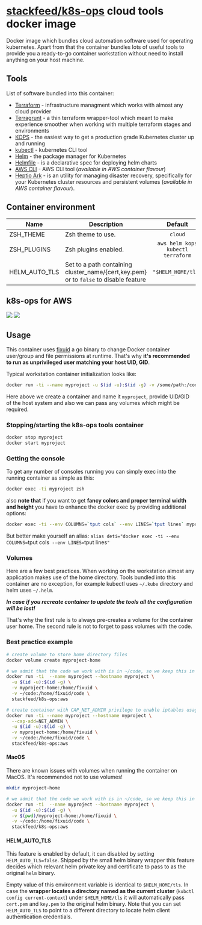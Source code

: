 # [stackfeed/k8s-ops](https://hub.docker.com/r/stackfeed/k8s-ops/) cloud tools docker image

Docker image which bundles cloud automation software used for operating kubernetes. Apart from that the container bundles lots of useful tools to provide you a ready-to-go container workstation without need to install anything on your host machine.

## Tools

List of software bundled into this container:

* [Terraform](https://www.terraform.io/) - infrastructure managment which works with almost any cloud provider
* [Terragrunt](https://github.com/gruntwork-io/terragrunt) - a thin terraform wrapper-tool which meant to make experience smoother when working with multiple terraform stages and environments
* [KOPS](https://github.com/kubernetes/kops) - the easiest way to get a production grade Kubernetes cluster up and running
* [kubectl](https://kubernetes.io/docs/reference/kubectl/overview/) - kubernetes CLI tool
* [Helm](https://helm.sh/) - the package manager for Kubernetes
* [Helmfile](https://github.com/roboll/helmfile) - is a declarative spec for deploying helm charts
* [AWS CLI](https://aws.amazon.com/cli/) - AWS CLI tool (*available in AWS container flavour*)
* [Heptio Ark](https://github.com/heptio/ark) - is an utility for managing disaster recovery, specifically for your Kubernetes cluster resources and persistent volumes (*available in AWS container flavour*).

## Container environment

| Name | Description | Default |
|------|-------------|:----:|
| ZSH_THEME | Zsh theme to use. | `cloud` |
| ZSH_PLUGINS | Zsh plugins enabled. | `aws helm kops kubectl terraform` |
| HELM_AUTO_TLS | Set to a path containing cluster_name/{cert,key.pem} or to `false` to disable feature | `"$HELM_HOME/tls"` |

## k8s-ops for AWS

[![](https://images.microbadger.com/badges/version/stackfeed/k8s-ops:aws.svg)](https://microbadger.com/images/stackfeed/k8s-ops:aws "Get your own version badge on microbadger.com") [![](https://images.microbadger.com/badges/image/stackfeed/k8s-ops:aws.svg)](https://microbadger.com/images/stackfeed/k8s-ops:aws "Get your own image badge on microbadger.com")

## Usage

This container uses [fixuid](https://github.com/boxboat/fixuid) a go binary to change Docker container user/group and file permissions at runtime. That's why **it's recommended to run as unprivileged user matching your host UID, GID**.

Typical workstation container initialization looks like:

```bash
docker run -ti --name myproject -u $(id -u):$(id -g) -v /some/path:/code -w /code stackfeed/k8s-ops:aws
```

Here above we create a container and name it `myproject`, provide UID/GID of the host system and also we can pass any volumes which might be required.


### Stopping/starting the k8s-ops tools container


```bash
docker stop myproject
docker start myproject
```

### Getting the console

To get any number of consoles running you can simply exec into the running container as simple as this:

```bash
docker exec -ti myproject zsh
```

also **note that** if you want to get **fancy colors and proper terminal width and height** you have to enhance the docker exec by providing additional options:

```bash
docker exec -ti --env COLUMNS=`tput cols` --env LINES=`tput lines` myproject zsh
```

But better make yourself an alias: `alias deti="docker exec -ti --env COLUMNS=`tput cols` --env LINES=`tput lines`"`

### Volumes

Here are a few best practices. When working on the workstation almost any application makes use of the home directory. Tools bundled into this container are no exception, for example kubectl uses `~/.kube` directory and helm uses `~/.helm`.

**_In case if you recreate container to update the tools all the configuration will be lost!_**

That's why the first rule is to always pre-createa a volume for the container user home. The second rule is not to forget to pass volumes with the code.

### Best practice example

```bash
# create volume to store home directory files
docker volume create myproject-home

# we admit that the code we work with is in ~/code, so we keep this in when we initiate the container
docker run -ti  --name myproject --hostname myproject \
  -u $(id -u):$(id -g) \
  -v myproject-home:/home/fixuid \
  -v ~/code:/home/fixuid/code \
  stackfeed/k8s-ops:aws

# create container with CAP_NET_ADMIN privilege to enable iptables usage
docker run -ti --name myproject --hostname myproject \
  --cap-add=NET_ADMIN \
  -u $(id -u):$(id -g) \
  -v myproject-home:/home/fixuid \
  -v ~/code:/home/fixuid/code \
  stackfeed/k8s-ops:aws
```

#### MacOS

There are known issues with volumes when running the container on MacOS. It's recommended not to use volumes!

```bash
mkdir myproject-home

# we admit that the code we work with is in ~/code, so we keep this in when we initiate the container
docker run -ti  --name myproject --hostname myproject \
  -u $(id -u):$(id -g) \
  -v $(pwd)/myproject-home:/home/fixuid \
  -v ~/code:/home/fixuid/code \
  stackfeed/k8s-ops:aws
```

#### HELM_AUTO_TLS

This feature is enabled by default, it can disabled by setting `HELM_AUTO_TLS=false`. Shipped by the small helm binary wrapper this feature decides which relevant helm private key and certificate to pass to as the original `helm` binary.

Empty value of this environment variable is identical to `$HELM_HOME/tls`. In case the **wrapper locates a directory named as the current cluster** (`kubctl config current-context`) under `$HELM_HOME/tls` it will automatically pass `cert.pem` and `key.pem` to the original helm binary. Note that you can set `HELM_AUTO_TLS` to point to a different directory to locate helm client authentication credentials.
